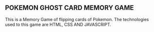 

## POKEMON GHOST CARD MEMORY GAME

This is a Memory Game of flipping cards of Pokemon.
The technologies used to this game are HTML, CSS AND JAVASCRIPT. 



